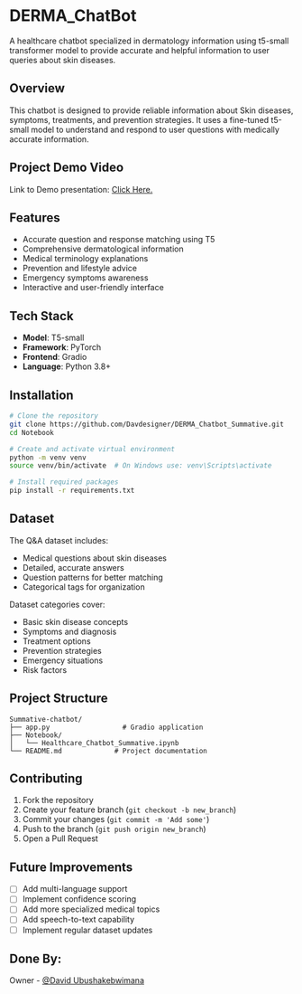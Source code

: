 # DERMA_ChatBot

A healthcare chatbot specialized in dermatology information using t5-small transformer model to provide accurate and helpful information to user queries about skin diseases.

## Overview

This chatbot is designed to provide reliable information about Skin diseases, symptoms, treatments, and prevention strategies. It uses a fine-tuned t5-small model to understand and respond to user questions with medically accurate information.

## Project Demo Video

Link to Demo presentation: [Click Here.](https://drive.google.com/file/d/1lwxbk9XkafplN7b_0ly8_tZU8MxzlwBw/view?usp=sharing)

## Features

- Accurate question and response matching using T5
- Comprehensive dermatological information
- Medical terminology explanations
- Prevention and lifestyle advice
- Emergency symptoms awareness
- Interactive and user-friendly interface

## Tech Stack

- **Model**: T5-small
- **Framework**: PyTorch
- **Frontend**: Gradio
- **Language**: Python 3.8+

## Installation

```bash
# Clone the repository
git clone https://github.com/Davdesigner/DERMA_Chatbot_Summative.git
cd Notebook

# Create and activate virtual environment
python -m venv venv
source venv/bin/activate  # On Windows use: venv\Scripts\activate

# Install required packages
pip install -r requirements.txt
```

## Dataset

The Q&A dataset includes:
- Medical questions about skin diseases
- Detailed, accurate answers
- Question patterns for better matching
- Categorical tags for organization

Dataset categories cover:
- Basic skin disease concepts
- Symptoms and diagnosis
- Treatment options
- Prevention strategies
- Emergency situations
- Risk factors

## Project Structure

```
Summative-chatbot/
├── app.py                  # Gradio application
├── Notebook/
│   └── Healthcare_Chatbot_Summative.ipynb 
└── README.md             # Project documentation
```


## Contributing

1. Fork the repository
2. Create your feature branch (`git checkout -b new_branch`)
3. Commit your changes (`git commit -m 'Add some'`)
4. Push to the branch (`git push origin new_branch`)
5. Open a Pull Request

## Future Improvements

- [ ] Add multi-language support
- [ ] Implement confidence scoring
- [ ] Add more specialized medical topics
- [ ] Add speech-to-text capability
- [ ] Implement regular dataset updates

## Done By:

Owner - [@David Ubushakebwimana](mailto:p.d.ubushakeb@alustudent.com)

